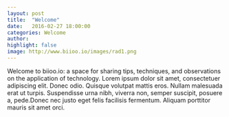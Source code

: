 ```yaml
---
layout: post
title:  "Welcome"
date:   2016-02-27 18:00:00
categories: Welcome
author:
highlight: false
image: http://www.biioo.io/images/rad1.png
---
```

Welcome to biioo.io: a space for sharing tips, techniques, and observations on the application of technology. Lorem ipsum dolor sit amet, consectetuer adipiscing elit. Donec odio. Quisque volutpat mattis eros. Nullam malesuada erat ut turpis. Suspendisse urna nibh, viverra non, semper suscipit, posuere a, pede.Donec nec justo eget felis facilisis fermentum. Aliquam porttitor mauris sit amet orci.